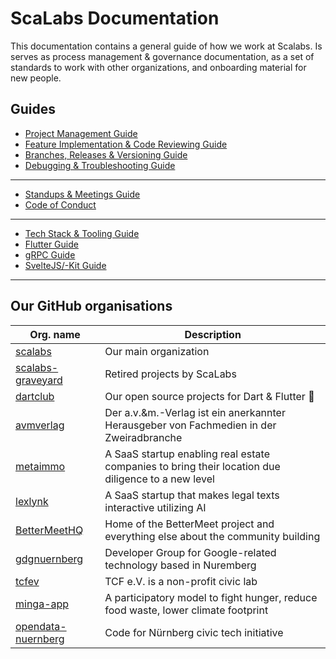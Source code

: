 # ScaLabs Documentation

This documentation contains a general guide of how we work at Scalabs. Is serves as process management & governance documentation, as a set of standards to work with other organizations, and onboarding material for new people.

## Guides

- [Project Management Guide](https://github.com/scalabs/documentation/blob/main/guides/project-manangement.md)
- [Feature Implementation & Code Reviewing Guide](https://github.com/scalabs/documentation/blob/main/guides/feature-impl-code-review.md.md)
- [Branches, Releases & Versioning Guide](https://github.com/scalabs/documentation/blob/main/guides/branches-releases-versioning.md)
- [Debugging & Troubleshooting Guide](https://github.com/scalabs/documentation/blob/main/guides/debugging.md)

---

- [Standups & Meetings Guide](https://github.com/scalabs/documentation/blob/main/guides/standups-meetings.md)
- [Code of Conduct](https://github.com/scalabs/documentation/blob/main/CODE-OF-CONDUCT.md)

---

- [Tech Stack & Tooling Guide](https://github.com/scalabs/documentation/blob/main/guides/tech-stack-tooling.md)
- [Flutter Guide](https://github.com/scalabs/documentation/blob/main/guides/flutter.md)
- [gRPC Guide](https://github.com/scalabs/documentation/blob/main/guides/grpc.md)
- [SvelteJS/-Kit Guide](https://github.com/scalabs/documentation/blob/main/guides/svelte.md)

---

## Our GitHub organisations

| Org. name                                                   | Description                                                                                        |
| ----------------------------------------------------------- | -------------------------------------------------------------------------------------------------- |
| [scalabs](https://github.com/scalabs)                       | Our main organization                                                                              |
| [scalabs-graveyard](https://github.com/scalabs-graveyard)   | Retired projects by ScaLabs                                                                        |
| [dartclub](https://github.com/dartclub)                     | Our open source projects for Dart & Flutter :blue_heart:                                           |
| [avmverlag](https://github.com/avmverlag)                   | Der a.v.&m.-Verlag ist ein anerkannter Herausgeber von Fachmedien in der Zweiradbranche            |
| [metaimmo](https://github.com/metaimmo)                     | A SaaS startup enabling real estate companies to bring their location due diligence to a new level |
| [lexlynk](https://github.com/lexlynk)                       | A SaaS startup that makes legal texts interactive utilizing AI                                     |
| [BetterMeetHQ](https://github.com/BetterMeetHQ)             | Home of the BetterMeet project and everything else about the community building                    |
| [gdgnuernberg](https://github.com/gdgnuernberg)             | Developer Group for Google-related technology based in Nuremberg                                   |
| [tcfev](https://github.com/tcfev)                           | TCF e.V. is a non-profit civic lab                                                                 |
| [minga-app](https://github.com/minga-app)                   | A participatory model to fight hunger, reduce food waste, lower climate footprint                  |
| [opendata-nuernberg](https://github.com/opendata-nuernberg) | Code for Nürnberg civic tech initiative                                                            |
